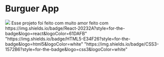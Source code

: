 # Burguer App 
<img src="../assets/index.png">
Esse projeto foi feito com muito amor feito com 
https://img.shields.io/badge/React-20232A?style=for-the-badge&logo=react&logoColor=61DAFB"
   "https://img.shields.io/badge/HTML5-E34F26?style=for-the-badge&logo=html5&logoColor=white"
    "https://img.shields.io/badge/CSS3-1572B6?style=for-the-badge&logo=css3&logoColor=white"
